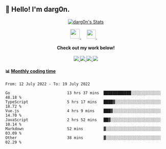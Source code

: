 <h2>👋 Hello! I'm darg0n.</h2>
<!-- 
[<img align="right" width="50%" src="https://github-readme-stats.vercel.app/api/top-langs/?username=dr-dargon&layout=compact">](https://github.com/dr-dargon) -->

<p align="center">
  <a href="https://github.com/dr-dargon" class="rich-diff-level-one">
    <img src="https://github-readme-stats.vercel.app/api?username=dr-dargon&show_icons=true&theme=buefy" alt="darg0n's Stats" ></a>
</p>

<p align="center">
    <a href="https://buymeacoffee.com/darg0n">
        <img src="https://img.icons8.com/ios-glyphs/256/808080/coffee.png" width="30px"/>
    </a> 
    &emsp;
    <a href="https://github.com/dr-dargon">
        <img src="https://img.icons8.com/material/256/808080/globe--v1.png" width="28px"/>
    </a>
    &emsp;
    <br><br>
        <strong>Check out my work below!</strong>   
    <br><br>
    <a href="https://github.com/dr-dargon">
    <img src="https://badges.pufler.dev/visits/dr-dargon/dr-dargon?style=flat-square&color=blue&logo=github">
  </a>
  <a href="https://github.com/dr-dargon">
    <img src="https://badges.pufler.dev/years/dr-dargon?style=flat-square&color=blue&logo=github">
  </a>
  <a href="https://github.com/dr-dargon">
    <img src="https://badges.pufler.dev/repos/dr-dargon?style=flat-square&color=blue&logo=github">
  </a>
  <a href="https://github.com/dr-dargon">
    <img src="https://badges.pufler.dev/commits/monthly/dr-dargon?style=flat-square&color=blue&logo=github">
  </a>
</p>


#### :bar_chart: [Monthly coding time](https://github.com/muety/wakapi)
<!--START_SECTION:waka-->

```text
From: 12 July 2022 - To: 19 July 2022

Go                         13 hrs 37 mins  ████████████░░░░░░░░░░░░░   48.18 %
TypeScript                 5 hrs 17 mins   ████▓░░░░░░░░░░░░░░░░░░░░   18.72 %
Vue.js                     4 hrs 9 mins    ███▓░░░░░░░░░░░░░░░░░░░░░   14.70 %
JavaScript                 2 hrs 52 mins   ██▓░░░░░░░░░░░░░░░░░░░░░░   10.14 %
Markdown                   52 mins         ▓░░░░░░░░░░░░░░░░░░░░░░░░   03.09 %
Other                      38 mins         ▓░░░░░░░░░░░░░░░░░░░░░░░░   02.29 %
```

<!--END_SECTION:waka-->
  
